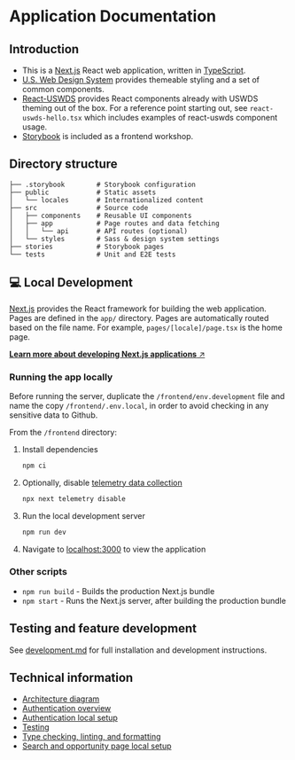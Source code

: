 # Application Documentation

## Introduction

- This is a [Next.js](https://nextjs.org/) React web application, written in [TypeScript](https://www.typescriptlang.org/).
- [U.S. Web Design System](https://designsystem.digital.gov) provides themeable styling and a set of common components.
- [React-USWDS](https://github.com/trussworks/react-uswds) provides React components already with USWDS theming out of the box. For a reference point starting out, see `react-uswds-hello.tsx` which includes examples of react-uswds component usage.
- [Storybook](https://storybook.js.org/) is included as a frontend workshop.

## Directory structure

```
├── .storybook        # Storybook configuration
├── public            # Static assets
│   └── locales       # Internationalized content
├── src               # Source code
│   ├── components    # Reusable UI components
│   ├── app           # Page routes and data fetching
│   │   └── api       # API routes (optional)
│   └── styles        # Sass & design system settings
├── stories           # Storybook pages
└── tests             # Unit and E2E tests
```

## 💻 Local Development

[Next.js](https://nextjs.org/docs) provides the React framework for building the web application. Pages are defined in the `app/` directory. Pages are automatically routed based on the file name. For example, `pages/[locale]/page.tsx` is the home page.

[**Learn more about developing Next.js applications** ↗️](https://nextjs.org/docs)

### Running the app locally

Before running the server, duplicate the `/frontend/env.development` file and name the copy `/frontend/.env.local`, in order to avoid checking in any sensitive data to Github.

From the `/frontend` directory:

1. Install dependencies
   ```bash
   npm ci
   ```
1. Optionally, disable [telemetry data collection](https://nextjs.org/telemetry)
   ```bash
   npx next telemetry disable
   ```
1. Run the local development server
   ```bash
   npm run dev
   ```
1. Navigate to [localhost:3000](http://localhost:3000) to view the application

### Other scripts

- `npm run build` - Builds the production Next.js bundle
- `npm start` - Runs the Next.js server, after building the production bundle

## Testing and feature development

See [development.md](../documentation/frontend/development.md) for full installation and development instructions.

## Technical information

* [Architecture diagram](../documentation/architecture/README.md)
* [Authentication overview](../documentation/api/authentication.md)
* [Authentication local setup](../documentation/frontend/development.md#authentication)
* [Testing](../documentation/frontend/development.md#testing)
* [Type checking, linting, and formatting](../documentation/frontend/development.md##-type-checking-linting-and-formatting)
* [Search and opportunity page local setup](../documentation/frontend/development.md#search-and-opportunity-pages)
  

